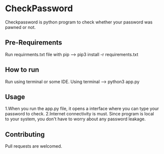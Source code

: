 # CheckPassword

Checkpassword is python program to check whether your password was pawned or not.

## Pre-Requirements

Run requirments.txt file with pip -->  pip3 install -r requirements.txt

## How to run

Run using terminal or some IDE.
Using terminal --> python3 app.py


## Usage

1.When you run the app.py file, it opens a interface where you can type your password to check. 
2.Internet connectivity is must. Since program is local to your system, you don't have to worry about any password leakage.

## Contributing 

Pull requests are welcomed.
